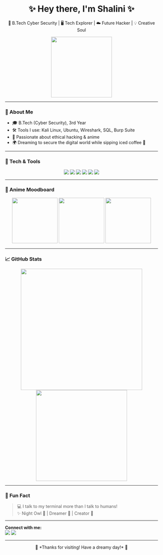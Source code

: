 <h1 align="center">✨ Hey there, I'm Shalini ✨</h1>
<p align="center">
  🌱 B.Tech Cyber Security | 🖥️ Tech Explorer | ☁️ Future Hacker | 💡 Creative Soul  
</p>

<p align="center">
  <img src="https://media.giphy.com/media/v1.Y2lkPTc5MGI3NjExa3ZtZzJ4YzF5NGZyb3dxc3V6Z3c3YWY0bzJuZWx1MW1lYTN2YjQxeCZlcD12MV9naWZzX3NlYXJjaCZjdD1n/l3vR9O2qF6E8g/giphy.gif" width="200"/>
</p>

---

### 💫 About Me

- 🎓 B.Tech (Cyber Security), 3rd Year  
- 🛠️ Tools I use: Kali Linux, Ubuntu, Wireshark, SQL, Burp Suite  
- 🌟 Passionate about ethical hacking & anime  
- 🌍 Dreaming to secure the digital world while sipping iced coffee 🍹  

---

### 🧰 Tech & Tools

<p align="center">
  <img src="https://img.shields.io/badge/Kali_Linux-557C94?style=for-the-badge&logo=kalilinux&logoColor=white"/>
  <img src="https://img.shields.io/badge/Wireshark-1679A7?style=for-the-badge&logo=wireshark&logoColor=white"/>
  <img src="https://img.shields.io/badge/Ubuntu-E95420?style=for-the-badge&logo=ubuntu&logoColor=white"/>
  <img src="https://img.shields.io/badge/MySQL-4479A1?style=for-the-badge&logo=mysql&logoColor=white"/>
  <img src="https://img.shields.io/badge/HTML5-E34F26?style=for-the-badge&logo=html5&logoColor=white"/>
  <img src="https://img.shields.io/badge/CSS3-1572B6?style=for-the-badge&logo=css3&logoColor=white"/>
</p>

---

### 🌸 Anime Moodboard

<p align="center">
  <img src="https://media.giphy.com/media/Wj7lNjMNDxSmc/giphy.gif" width="150">
  <img src="https://media.giphy.com/media/QvBoMEcQ7DQXK/giphy.gif" width="150">
  <img src="https://media.giphy.com/media/xT0GqssRweIhlz209i/giphy.gif" width="150">
</p>

---

### 📈 GitHub Stats

<p align="center">
  <img src="https://github-readme-stats.vercel.app/api?username=shahi0121&show_icons=true&theme=tokyonight" width="400"/>
  <img src="https://github-readme-stats.vercel.app/api/top-langs/?username=shahi0121&layout=compact&theme=tokyonight" width="300"/>
</p>

---

### 🌟 Fun Fact

> 💻 I talk to my terminal more than I talk to humans!  
> ✨ Night Owl 🦉 | Dreamer 🌙 | Creator 🎨  

---

**Connect with me:**  
<a href="#"><img src="https://img.shields.io/badge/LinkedIn-0077B5?style=flat-square&logo=linkedin&logoColor=white"/></a>
<a href="#"><img src="https://img.shields.io/badge/Instagram-E4405F?style=flat-square&logo=instagram&logoColor=white"/></a>

---

<p align="center">💖 *Thanks for visiting! Have a dreamy day!* 💖</p>
